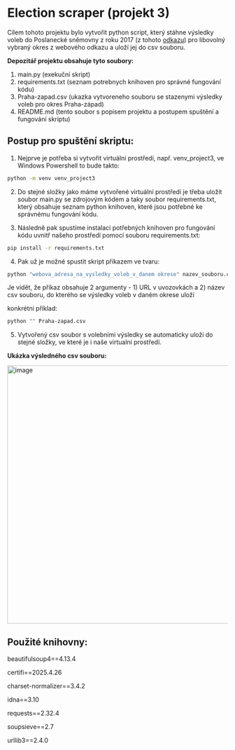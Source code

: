 # Election scraper (projekt 3)

Cílem tohoto projektu bylo vytvořit python script, který stáhne výsledky voleb do Poslanecké sněmovny z roku 2017  (z tohoto [odkazu](https://volby.cz/pls/ps2017nss/ps3?xjazyk=CZ)) pro libovolný vybraný okres z webového odkazu a uloží jej do csv souboru.

**Depozitář projektu obsahuje tyto soubory:**
1) main.py (exekuční skript)
2) requirements.txt (seznam potrebnych knihoven pro správné fungování kódu)
3) Praha-zapad.csv (ukazka vytvoreneho souboru se stazenymi výsledky voleb pro okres Praha-západ)
4) README.md (tento soubor s popisem projektu a postupem spuštění a fungování skriptu)

## Postup pro spuštění skriptu:
1) Nejprve je potřeba si vytvořit virtuální prostředí, např. venv_project3, ve Windows Powershell to bude takto:
   
```bash
python -m venv venv_project3
```

2) Do stejné složky jako máme vytvořené virtuální prostředí je třeba uložit soubor main.py se zdrojovým kódem a taky soubor requirements.txt, který obsahuje seznam python knihoven, které jsou potřebné ke správnému fungování kódu.

3) Následně pak spustíme instalaci potřebných knihoven pro fungování kódu uvnitř našeho prostředí pomocí souboru requirements.txt:
   
```bash
pip install -r requirements.txt
```
4) Pak už je možné spustit skript příkazem ve tvaru:
 
```bash
python "webova_adresa_na_vysledky_voleb_v_danem okrese" nazev_souboru.csv
```
Je vidět, že příkaz obsahuje 2 argumenty - 1) URL v uvozovkách a 2) název csv souboru, do kterého se výsledky voleb v daném okrese uloží

konkrétni příklad:

```bash
python "" Praha-zapad.csv
```
5) Vytvořený csv soubor s volebními výsledky se automaticky uloží do stejné složky, ve které je i naše virtualní prostředí.


**Ukázka výsledného csv souboru:**

<img width="1501" height="589" alt="image" src="https://github.com/user-attachments/assets/cbff80ba-d287-40b5-ac7b-4c92acdb645e" />


## Použité knihovny:
beautifulsoup4==4.13.4

certifi==2025.4.26

charset-normalizer==3.4.2

idna==3.10

requests==2.32.4

soupsieve==2.7

urllib3==2.4.0
